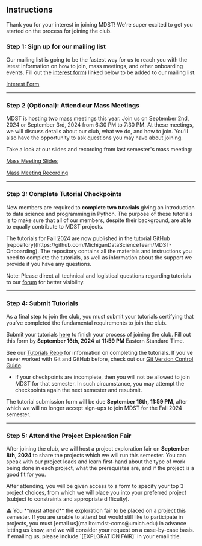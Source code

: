 ## Instructions

Thank you for your interest in joining MDST! We're super excited to get you started on the process for joining the club.

### Step 1: Sign up for our mailing list

Our mailing list is going to be the fastest way for us to reach you with the latest information on how to join, mass meetings, and other onboarding events. Fill out the [interest form](https://forms.gle/MYYA8pqXLMuqb93F7)) linked below to be added to our mailing list.

<p className="md-button-wrapper"><a className="md-button" href="https://forms.gle/MYYA8pqXLMuqb93F7"> Interest Form</a></p>

<a href="#top" class="scroll-up-button"></a>

<hr>

### Step 2 (Optional): Attend our Mass Meetings
<!--- Still need place for mass meetings --->
MDST is hosting two mass meetings this year. Join us on September 2nd, 2024 or September 3rd, 2024 from 6:30 PM to 7:30 PM. At these meetings, we will discuss details about our club, what we do, and how to join. You'll also have the opportunity to ask questions you may have about joining.

Take a look at our slides and recording from last semester's mass meeting:

<p className="md-button-wrapper"><a className="md-button" href="https://docs.google.com/presentation/d/1KwbCaDidWKUAwzVfWL0gRVclE0ImLhjs05ypdxxqTa0/edit?usp=sharing"> Mass Meeting Slides</a></p>
<p className="md-button-wrapper"><a className="md-button" href="https://umich.zoom.us/rec/share/wVLHCDtudkjscVB3y8L2P6CFIwwOu6vyrwYd6YbATAvgEIrc6p1BWwBTLMbKZ9Uj.DjCG-vsr6OsiL-zA"> Mass Meeting Recording</a></p>

<hr>

### Step 3: Complete Tutorial Checkpoints

New members are required to **complete two tutorials** giving an introduction to data science and programming in Python. The purpose of these tutorials is to make sure that all of our members, despite their background, are able to equally contribute to MDST projects.

<div className="callout font-normal">
    The tutorials for Fall 2024 are now published in the tutorial GitHub [repository](https://github.com/MichiganDataScienceTeam/MDST-Onboarding). The repository contains all the materials and instructions you need to complete the tutorials, as well as information about the support we provide if you have any questions.
</div>

<span className="highlight">Note: </span> Please direct all technical and logistical questions regarding tutorials to our <a href="https://edstem.org/us/join/6PXxzF">forum</a> for better visibility.

<hr>

### Step 4: Submit Tutorials
<!--- Do we have a new project submission link for FA 2024? --->
As a final step to join the club, you must submit your tutorials certifying that you've completed the fundamental requirements to join the club. 

<div className="callout font-normal">
    Submit your tutorials <a href="https://forms.gle/5P3dFz1UGBpCyL538">here</a> to finish your process of joining the club. Fill out this form by <b>September 16th, 2024</b> at <b>11:59 PM</b> Eastern Standard Time.
</div>

See our [Tutorials Repo](https://github.com/MichiganDataScienceTeam/MDST-Onboarding) for information on completing the tutorials. If you've never worked with Git and GitHub before, check out our [Git Version Control Guide](https://docs.google.com/document/d/1pq42R2xr_yoyhyzWE0ugReHgEKgwLdjrJR4mT3_CQEo/edit?usp=sharing).

- <span className="highlight">If your checkpoints are incomplete, then you will not be allowed to join MDST for that semester.</span> In such circumstance, you may attempt the checkpoints again the next semester and resubmit.


The tutorial submission form will be due **September 16th, 11:59 PM**, after which we will no longer accept sign-ups to join MDST for the Fall 2024 semester. 

<hr>

### Step 5: Attend the Project Exploration Fair
<!--- Need to add time and place --->
After joining the club, we will host a project exploration fair on **September 8th, 2024** to share the projects which we will run this semester. You can speak with our project leads and learn first-hand about the type of work being done in each project, what the prerequistes are, and if the project is a good fit for you.

After attending, you will be given access to a form to specify your top 3 project choices, from which we will place you into your preferred project (subject to constraints and appropriate difficulty). 

<div className="callout font-normal">
    ⚠️ You **must attend** the exploration fair to be placed on a project this semester. If you are unable to attend but would still like to participate in projects, you must [email us](mailto:mdst-coms@umich.edu) in advance letting us know, and we will consider your request on a case-by-case basis. If emailing us, please include `[EXPLORATION FAIR]` in your email title.
</div>